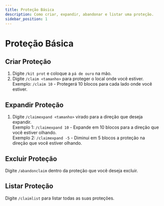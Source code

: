```yaml
---
title: Proteção Básica
description: Como criar, expandir, abandonar e listar uma proteção.
sidebar_position: 1
---
```


# Proteção Básica

## Criar Proteção

1. Digite `/kit prot` e coloque a `pá de ouro` na mão.
2. Digite `/claim <tamanho>` para proteger o local onde você estiver.  
Exemplo: `/claim 10` - Protegerá 10 blocos para cada lado onde você estiver.

## Expandir Proteção

1. Digite `/claimexpand <tamanho>` virado para a direção que deseja expandir.  
Exemplo 1: `/claimexpand 10` - Expande em 10 blocos para a direção que você estiver olhando.  
Exemplo 2: `/claimexpand -5` - Diminui em 5 blocos a proteção na direção que você estiver olhando.

## Excluir Proteção

Digite `/abandonclaim` dentro da proteção que você deseja excluir.

## Listar Proteção

Digite `/claimlist` para listar todas as suas proteções.
